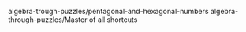 algebra-trough-puzzles/pentagonal-and-hexagonal-numbers
algebra-through-puzzles/Master of all shortcuts